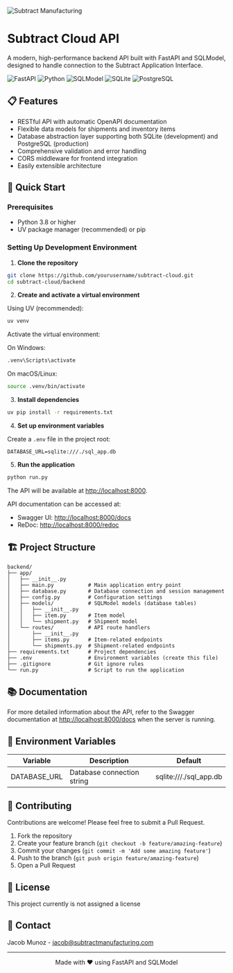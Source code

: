  ![Subtract Manufacturing](https://subtractmanufacturing.com/wp-content/uploads/2025/05/subtract_logo_01_social-small-red.png)

# Subtract Cloud API

A modern, high-performance backend API built with FastAPI and SQLModel, designed to handle connection to the Subtract Application Interface.

![FastAPI](https://img.shields.io/badge/FastAPI-005571?style=for-the-badge&logo=fastapi)
![Python](https://img.shields.io/badge/Python-3776AB?style=for-the-badge&logo=python&logoColor=white)
![SQLModel](https://img.shields.io/badge/SQLModel-FF4154?style=for-the-badge&logo=sqlite&logoColor=white)
![SQLite](https://img.shields.io/badge/SQLite-003B57?style=for-the-badge&logo=sqlite&logoColor=white)
![PostgreSQL](https://img.shields.io/badge/PostgreSQL-316192?style=for-the-badge&logo=postgresql&logoColor=white)

## 📋 Features

- RESTful API with automatic OpenAPI documentation
- Flexible data models for shipments and inventory items
- Database abstraction layer supporting both SQLite (development) and PostgreSQL (production)
- Comprehensive validation and error handling
- CORS middleware for frontend integration
- Easily extensible architecture

## 🚀 Quick Start

### Prerequisites

- Python 3.8 or higher
- UV package manager (recommended) or pip

### Setting Up Development Environment

1. **Clone the repository**

```bash
git clone https://github.com/yourusername/subtract-cloud.git
cd subtract-cloud/backend
```

2. **Create and activate a virtual environment**

Using UV (recommended):

```bash
uv venv
```

Activate the virtual environment:

On Windows:

```bash
.venv\Scripts\activate
```

On macOS/Linux:

```bash
source .venv/bin/activate
```

3. **Install dependencies**

```bash
uv pip install -r requirements.txt
```

4. **Set up environment variables**

Create a `.env` file in the project root:

```
DATABASE_URL=sqlite:///./sql_app.db
```

5. **Run the application**

```bash
python run.py
```

The API will be available at [http://localhost:8000](http://localhost:8000).

API documentation can be accessed at:

- Swagger UI: [http://localhost:8000/docs](http://localhost:8000/docs)
- ReDoc: [http://localhost:8000/redoc](http://localhost:8000/redoc)

## 🏗️ Project Structure

```
backend/
├── app/
│   ├── __init__.py
│   ├── main.py           # Main application entry point
│   ├── database.py       # Database connection and session management
│   ├── config.py         # Configuration settings
│   ├── models/           # SQLModel models (database tables)
│   │   ├── __init__.py
│   │   ├── item.py       # Item model
│   │   └── shipment.py   # Shipment model
│   └── routes/           # API route handlers
│       ├── __init__.py
│       ├── items.py      # Item-related endpoints
│       └── shipments.py  # Shipment-related endpoints
├── requirements.txt      # Project dependencies
├── .env                  # Environment variables (create this file)
├── .gitignore            # Git ignore rules
└── run.py                # Script to run the application
```


## 📚 Documentation

For more detailed information about the API, refer to the Swagger documentation at [http://localhost:8000/docs](http://localhost:8000/docs) when the server is running.

## 🔐 Environment Variables

| Variable     | Description                | Default                |
| ------------ | -------------------------- | ---------------------- |
| DATABASE_URL | Database connection string | sqlite:///./sql_app.db |

## 🤝 Contributing

Contributions are welcome! Please feel free to submit a Pull Request.

1. Fork the repository
2. Create your feature branch (`git checkout -b feature/amazing-feature`)
3. Commit your changes (`git commit -m 'Add some amazing feature'`)
4. Push to the branch (`git push origin feature/amazing-feature`)
5. Open a Pull Request

## 📄 License

This project currently is not assigned a license

## 📧 Contact

Jacob Munoz - [jacob@subtractmanufacturing.com](mailto:jacob@subtractmanufacturing.com)

---

<p align="center">Made with ❤️ using FastAPI and SQLModel</p>
